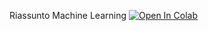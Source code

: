Riassunto Machine Learning [![Open In Colab](https://colab.research.google.com/assets/colab-badge.svg)](https://colab.research.google.com/github/robbymonta/MachineLearning/blob/main/Riassunto%20ML.ipynb)
